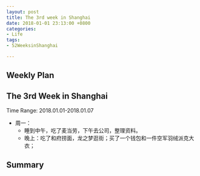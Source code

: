 ```yaml
---
layout: post
title: The 3rd week in Shanghai
date: 2018-01-01 23:13:00 +0800
categories:
- Life
tags:
- 52WeeksinShanghai

---
```


## Weekly Plan

## The 3rd Week in Shanghai

Time Range: 2018.01.01-2018.01.07

- 周一：
	- 睡到中午，吃了麦当劳，下午去公司，整理资料。
	- 晚上：吃了和府捞面，龙之梦逛街；买了一个钱包和一件空军羽绒派克大衣；

## Summary

